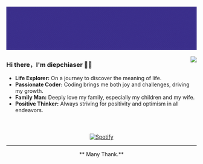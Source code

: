 <p align="center">
  <img alig src="https://raw.githubusercontent.com/diepdo1810/diepchiaser/main/aboutme.gif" />
</p>

<img align="right" src="https://github-readme-stats.vercel.app/api?username=diepdo1810&show_icons=true&icon_color=CE1D2D&text_color=718096&bg_color=00000000&hide_title=true&hide_border=true" />

### Hi there，I'm diepchiaser 🙋‍♂️

- **Life Explorer:** On a journey to discover the meaning of life.
- **Passionate Coder:** Coding brings me both joy and challenges, driving my growth.
- **Family Man:** Deeply love my family, especially my children and my wife.
- **Positive Thinker:** Always striving for positivity and optimism in all endeavors.

###
&nbsp;<div align="center">
  [![Spotify](https://spotify-chiaser-github.vercel.app/api/spotify?background_color=400112&border_color=3F46BF)](https://open.spotify.com/user/31j3fyyylhk2tp2hxmkupocdudwe)
</div>

<hr>

<p align="center">
**  <a href="https://homer-chiaser.vercel.app/" target="_blank" style="text-decoration: none">Many Thank.</a>**
</p>

